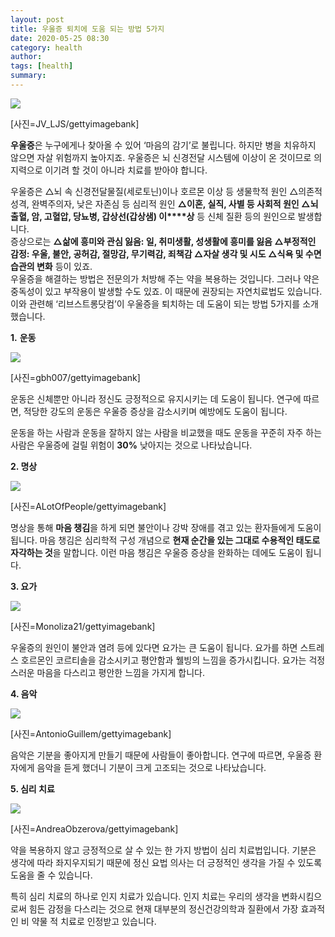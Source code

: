 ```yaml
---
layout: post
title: 우울증 퇴치에 도움 되는 방법 5가지
date: 2020-05-25 08:30
category: health
author: 
tags: [health]
summary: 
---
```



[![](https://post-phinf.pstatic.net/MjAyMDAzMDRfMTk5/MDAxNTgzMjg2NTc0Njgx.ulhFQ0r-wtjzyv6buCtiryurWkvV5orXooBAUO62leAg.2cX0v3J47Abs249jjnW7WzaeG79gY4jZz9Hg8k4K9ckg.JPEG/JV_LJS.jpg?type=w1200)](https://post.naver.com/viewer/postView.nhn?volumeNo=27649085&memberNo=6289885#)

[사진=JV_LJS/gettyimagebank]

**우울증**은 누구에게나 찾아올 수 있어 ‘마음의 감기’로 불립니다. 하지만 병을 치유하지 않으면 자살 위험까지 높아지죠. 우울증은 뇌 신경전달 시스템에 이상이 온 것이므로 의지력으로 이기려 할 것이 아니라 치료를 받아야 합니다.  
  
우울증은 △뇌 속 신경전달물질(세로토닌)이나 호르몬 이상 등 생물학적 원인 △의존적 성격, 완벽주의자, 낮은 자존심 등 심리적 원인 **△이혼, 실직, 사별 등 사회적 원인 △뇌출혈, 암, 고혈압, 당뇨병, 갑상선(갑상샘) 이****상** 등 신체 질환 등의 원인으로 발생합니다.  
증상으로는 **△삶에 흥미와 관심 잃음: 일, 취미생활, 성생활에 흥미를 잃음 △부정적인 감정: 우울, 불안, 공허감, 절망감, 무기력감, 죄책감 △자살 생각 및 시도 △식욕 및 수면 습관의 변화** 등이 있죠.  
우울증을 해결하는 방법은 전문의가 처방해 주는 약을 복용하는 것입니다. 그러나 약은 중독성이 있고 부작용이 발생할 수도 있죠. 이 때문에 권장되는 자연치료법도 있습니다. 이와 관련해 ‘리브스트롱닷컴’이 우울증을 퇴치하는 데 도움이 되는 방법 5가지를 소개했습니다.  
  
  
  
**1.** **운동**  

[![](https://post-phinf.pstatic.net/MjAyMDAzMDRfMjY5/MDAxNTgzMjg3MTQzNjU2.qa3gDcYxYaJzVPe8C9t0z36IfaESqDO-j-SP1ErxBTAg.5US9-EU6iPZOubzo6kKs6zX7YvoSW6D5EfAAzmVp9Yog.JPEG/gbh007.jpg?type=w1200)](https://post.naver.com/viewer/postView.nhn?volumeNo=27649085&memberNo=6289885#)

[사진=gbh007/gettyimagebank]

운동은 신체뿐만 아니라 정신도 긍정적으로 유지시키는 데 도움이 됩니다. 연구에 따르면, 적당한 강도의 운동은 우울증 증상을 감소시키며 예방에도 도움이 됩니다.  
  
운동을 하는 사람과 운동을 잘하지 않는 사람을 비교했을 때도 운동을 꾸준히 자주 하는 사람은 우울증에 걸릴 위험이 **30%** 낮아지는 것으로 나타났습니다.  
  
**2. 명상**  

[![](https://post-phinf.pstatic.net/MjAyMDAzMDRfNTcg/MDAxNTgzMjg3MTc0NTM5.KJeg0VJ9aJPtEF0CzOyPhN0srM60M05bNDbr6hyPPyMg.l43nAuA-FEjD8fmpuatHsMRfE_LaFzAg5Lo1uJs3h-Ig.JPEG/ALotOfPeople.jpg?type=w1200)](https://post.naver.com/viewer/postView.nhn?volumeNo=27649085&memberNo=6289885#)

[사진=ALotOfPeople/gettyimagebank]

명상을 통해 **마음 챙김**을 하게 되면 불안이나 강박 장애를 겪고 있는 환자들에게 도움이 됩니다. 마음 챙김은 심리학적 구성 개념으로 **현재 순간을 있는 그대로 수용적인 태도로 자각하는 것**을 말합니다. 이런 마음 챙김은 우울증 증상을 완화하는 데에도 도움이 됩니다.  
  
  
**3. 요가**  

[![](https://post-phinf.pstatic.net/MjAyMDAzMDRfMTM2/MDAxNTgzMjg3MjcwODg3.pEV7lb4Lxbh69izGVKRFtf8LD_9-Zc786uWtpqqiAZog.JY8fjdHZT9TYWdgwZEqYise9U9dqav5c_zZgD5ibV0Ug.JPEG/Monoliza21.jpg?type=w1200)](https://post.naver.com/viewer/postView.nhn?volumeNo=27649085&memberNo=6289885#)

[사진=Monoliza21/gettyimagebank]

우울증의 원인이 불안과 염려 등에 있다면 요가는 큰 도움이 됩니다. 요가를 하면 스트레스 호르몬인 코르티솔을 감소시키고 평안함과 웰빙의 느낌을 증가시킵니다. 요가는 걱정스러운 마음을 다스리고 평안한 느낌을 가지게 합니다.  
  
  
**4. 음악**  

[![](https://post-phinf.pstatic.net/MjAyMDAzMDRfNzUg/MDAxNTgzMjg4Mzc5MzMx.EcjdW7O86_TFFa5UvcIF3lU98Otv62jkgJBGd8EggeIg.G63JqLYzLfy7BfJEWoLrWIFMjE23hGv9Yc6jTafMsH4g.JPEG/AntonioGuillem.jpg?type=w1200)](https://post.naver.com/viewer/postView.nhn?volumeNo=27649085&memberNo=6289885#)

[사진=AntonioGuillem/gettyimagebank]

음악은 기분을 좋아지게 만들기 때문에 사람들이 좋아합니다. 연구에 따르면, 우울증 환자에게 음악을 듣게 했더니 기분이 크게 고조되는 것으로 나타났습니다.  
  
  
**5. 심리 치료**  

[![](https://post-phinf.pstatic.net/MjAyMDAzMDRfMTQ4/MDAxNTgzMjg4NDcxNzA2.FYzlFZWP1d2XcmlGH773aPAeKOmO7vzTFYGFOTDPmz4g.tSnkbi3O6UDINWekaoLyBPn-oDbys2oG-1p4rsj5HxMg.JPEG/AndreaObzerova.jpg?type=w1200)](https://post.naver.com/viewer/postView.nhn?volumeNo=27649085&memberNo=6289885#)

[사진=AndreaObzerova/gettyimagebank]

약을 복용하지 않고 긍정적으로 살 수 있는 한 가지 방법이 심리 치료법입니다. 기분은 생각에 따라 좌지우지되기 때문에 정신 요법 의사는 더 긍정적인 생각을 가질 수 있도록 도움을 줄 수 있습니다.  
  
특히 심리 치료의 하나로 인지 치료가 있습니다. 인지 치료는 우리의 생각을 변화시킴으로써 힘든 감정을 다스리는 것으로 현재 대부분의 정신건강의학과 질환에서 가장 효과적인 비 약물 적 치료로 인정받고 있습니다.